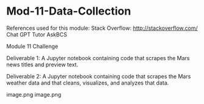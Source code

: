# Mod-11-Data-Collection

References used for this module: 
Stack Overflow: http://stackoverflow.com/
Chat GPT
Tutor
AskBCS 

Module 11 Challenge

Deliverable 1: A Jupyter notebook containing code that scrapes the Mars news titles and preview text.

Deliverable 2: A Jupyter notebook containing code that scrapes the Mars weather data and that cleans, visualizes, and analyzes that data.

image.png
image.png